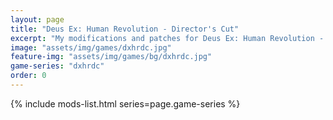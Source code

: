 ```yaml
---
layout: page
title: "Deus Ex: Human Revolution - Director's Cut"
excerpt: "My modifications and patches for Deus Ex: Human Revolution - Director's Cut: Gold Filter Restoration."
image: "assets/img/games/dxhrdc.jpg"
feature-img: "assets/img/games/bg/dxhrdc.jpg"
game-series: "dxhrdc"
order: 0
---
```


{% include mods-list.html series=page.game-series %}